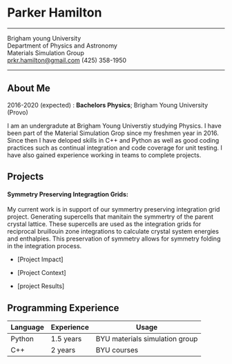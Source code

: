 Parker Hamilton
==================

-----------------------------------        ----------------------------------
Brigham young University  
Department of Physics and Astronomy  
Materials Simulation Group  
prkr.hamilton@gmail.com
(425) 358-1950
-----------------------------------       -----------------------------------

About Me
---------

2016-2020 (expected)
:   **Bachelors Physics**; Brigham Young University (Provo)  

I am an undergradute at Brigham Young Universtiy studying Physics. I have been part of the Material Simulation Grop since my freshmen year in 2016. Since then I have deloped skills in C++ and Python as well as good coding practices such as continual integration and code coverage for unit testing. I have also gained experience working in teams to complete projects.

Projects
------------
#### Symmetry Preserving Integragtion Grids:

My current work is in support of our symmertry preserving integration grid project. Generating supercells that manitain the symmertry of the parent crystal lattice. These supercells are used as the integration grids for reciprocal bruillouin zone integrations to calculate crystal system energies and enthalpies. This preservation of symmetry allows for symmetry folding in the integration process.

* [Project Impact]

* [Project Context]

* [project Results]

Programming Experience
-----------------------
|Language|Experience|Usage                         |
|--------|----------|------------------------------|
|Python  |1.5 years |BYU materials simulation group|
|C++     |2 years   |BYU courses                   |
